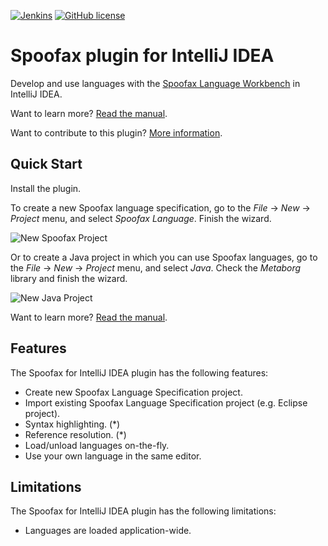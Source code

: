 [![Jenkins](https://img.shields.io/jenkins/s/http/buildfarm.metaborg.org/spoofax-intellij.svg)](http://buildfarm.metaborg.org/job/spoofax-intellij/)
[![GitHub license](https://img.shields.io/github/license/metaborg/spoofax-intellij.svg)](./LICENSE.md)

# Spoofax plugin for IntelliJ IDEA
Develop and use languages with the [Spoofax Language Workbench][1]
in IntelliJ IDEA.

Want to learn more? [Read the manual][2].

Want to contribute to this plugin? [More information][3].


## Quick Start
Install the plugin.

To create a new Spoofax language specification, go to the _File_
→ _New_ → _Project_ menu, and select _Spoofax Language_. Finish the wizard.

![New Spoofax Project](https://spoofax.readthedocs.org/en/latest/_images/newprojectform_langspec_selectmetaborgsdk.png)

Or to create a Java project in which you can use Spoofax languages, go to the
_File_ → _New_ → _Project_ menu, and select _Java_. Check the _Metaborg_
library and finish the wizard.

![New Java Project](https://spoofax.readthedocs.org/en/latest/_images/newprojectform_checkmetaborgframework.png)

Want to learn more? [Read the manual][2].


## Features
The Spoofax for IntelliJ IDEA plugin has the following features:

* Create new Spoofax Language Specification project.
* Import existing Spoofax Language Specification project (e.g. Eclipse project).
* Syntax highlighting. (*)
* Reference resolution. (*)
* Load/unload languages on-the-fly.
* Use your own language in the same editor.


## Limitations
The Spoofax for IntelliJ IDEA plugin has the following limitations:

* Languages are loaded application-wide.




[1]: http://www.spoofax.org/
[2]: https://spoofax.readthedocs.org/en/latest/source/langdev/manual/env/intellij/index.html
[3]: ./CONTRIBUTE.md
